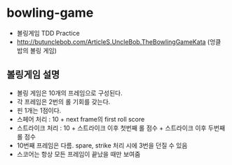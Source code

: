 
# bowling-game
* 볼링게임 TDD Practice
* http://butunclebob.com/ArticleS.UncleBob.TheBowlingGameKata (엉클 밥의 볼링 게임)

## 볼링게임 설명
* 볼링 게임은 10개의 프레임으로 구성된다.
* 각 프레임은 2번의 롤 기회를 갖는다.
* 핀 1개는 1점이다.
* 스페어 처리 : 10 + next frame의 first roll score
* 스트라이크 처리 : 10 + 스트라이크 이후 첫번째 롤 점수 + 스트라이크 이후 두번째 롤 점수
* 10번째 프레임은 다름. spare, strike 처리 시에 3번을 던질 수 있음
* 스코어는 항상 모든 프레임이 끝났을 때만 보여줌
